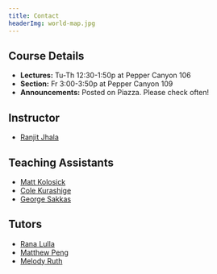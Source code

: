 ```yaml
---
title: Contact
headerImg: world-map.jpg
---
```


## Course Details

- **Lectures:**          Tu-Th 12:30-1:50p at Pepper Canyon 106
- **Section:**           Fr    3:00-3:50p  at Pepper Canyon 109
- **Announcements:**     Posted on Piazza. Please check often!

## Instructor

- [Ranjit Jhala](https://ranjitjhala.github.io)

## Teaching Assistants

- [Matt Kolosick](mailto:mkolosic@ucsd.edu)
- [Cole Kurashige](mailto:ckurashige@ucsd.edu)
- [George Sakkas](mailto:gsakkas@ucsd.edu)

## Tutors

- [Rana Lulla](mailto:rlulla@ucsd.edu)
- [Matthew Peng](mailto:mapeng@ucsd.edu)
- [Melody Ruth](mailto:maruth@ucsd.edu)

